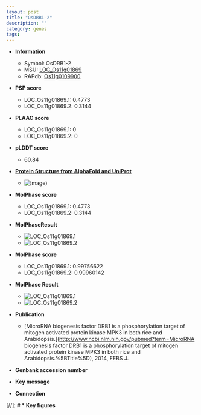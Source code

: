 ```yaml
---
layout: post
title: "OsDRB1-2"
description: ""
category: genes
tags: 
---
```


* **Information**  
    + Symbol: OsDRB1-2  
    + MSU: [LOC_Os11g01869](http://rice.plantbiology.msu.edu/cgi-bin/ORF_infopage.cgi?orf=LOC_Os11g01869)  
    + RAPdb: [Os11g0109900](http://rapdb.dna.affrc.go.jp/viewer/gbrowse_details/irgsp1?name=Os11g0109900)  

* **PSP score**  
    + LOC_Os11g01869.1: 0.4773 
    + LOC_Os11g01869.2: 0.3144 

* **PLAAC score**  
    + LOC_Os11g01869.1: 0 
    + LOC_Os11g01869.2: 0 

* **pLDDT score**
    + 60.84

* **[Protein Structure from AlphaFold and UniProt](https://www.uniprot.org/uniprotkb/Q0IV63/entry#structure)**
    + ![image](https://ricepsp.github.io/images/Q0/AF-Q0IV63-F1.png))

* **MolPhase score**
    + LOC_Os11g01869.1: 0.4773
    + LOC_Os11g01869.2: 0.3144

* **MolPhaseResult**
    + ![LOC_Os11g01869.1](https://ricepsp.github.io/pictures/LOC_Os11g/LOC_Os11g01869.1.png)
    + ![LOC_Os11g01869.2](https://ricepsp.github.io/pictures/LOC_Os11g/LOC_Os11g01869.2.png)

* **MolPhase score**
    + LOC_Os11g01869.1: 0.99756622
    + LOC_Os11g01869.2: 0.99960142

* **MolPhase Result**
    + ![LOC_Os11g01869.1](https://304243504.github.io/Pictures/LOC_Os11g/LOC_Os11g01869.1.png)
    + ![LOC_Os11g01869.2](https://304243504.github.io/Pictures/LOC_Os11g/LOC_Os11g01869.2.png)

* **Publication**  
    + [MicroRNA biogenesis factor DRB1 is a phosphorylation target of mitogen activated protein kinase MPK3 in both rice and Arabidopsis.](http://www.ncbi.nlm.nih.gov/pubmed?term=MicroRNA biogenesis factor DRB1 is a phosphorylation target of mitogen activated protein kinase MPK3 in both rice and Arabidopsis.%5BTitle%5D), 2014, FEBS J.

* **Genbank accession number**  

* **Key message**  

* **Connection**  

[//]: # * **Key figures**  


